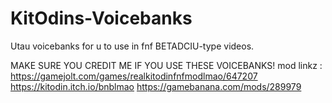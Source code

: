 # KitOdins-Voicebanks
Utau voicebanks for u to use in fnf BETADCIU-type videos.

MAKE SURE YOU CREDIT ME IF YOU USE THESE VOICEBANKS!
mod linkz :
https://gamejolt.com/games/realkitodinfnfmodlmao/647207
https://kitodin.itch.io/bnblmao
https://gamebanana.com/mods/289979
